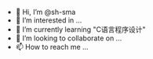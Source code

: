 - 👋 Hi, I’m @sh-sma
- 👀 I’m interested in ...
- 🌱 I’m currently learning "C语言程序设计"
- 💞️ I’m looking to collaborate on ...
- 📫 How to reach me ...

<!---
sh-sma/sh-sma is a ✨ special ✨ repository because its `README.md` (this file) appears on your GitHub profile.
You can click the Preview link to take a look at your changes.
--->
